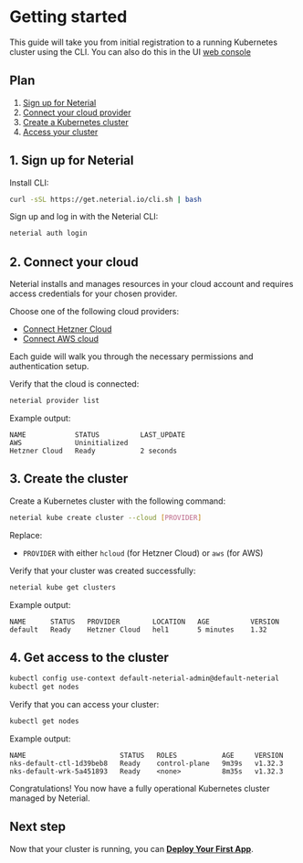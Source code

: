 # Getting started

This guide will take you from initial registration to a running Kubernetes cluster using the CLI. You can also do this in the UI [web console](https://console.neterial.io)

## Plan
1. [Sign up for Neterial](#_1-sign-up-for-neterial)
2. [Connect your cloud provider](#_2-connect-your-cloud)
3. [Create a Kubernetes cluster](#_3-create-the-cluster)
4. [Access your cluster](#_4-get-access-to-the-cluster)

## 1. Sign up for Neterial

Install CLI:

```sh
curl -sSL https://get.neterial.io/cli.sh | bash
```

Sign up and log in with the Neterial CLI:

```sh
neterial auth login
```

## 2. Connect your cloud

Neterial installs and manages resources in your cloud account and requires access credentials for your chosen provider.

Choose one of the following cloud providers:
* [Connect Hetzner Cloud](Cloud-providers/connect-hetzner-cloud.md)
* [Connect AWS cloud](Cloud-providers/connect-aws.md)

Each guide will walk you through the necessary permissions and authentication setup.

Verify that the cloud is connected:

```sh
neterial provider list
```

Example output:
```console
NAME            STATUS          LAST_UPDATE
AWS             Uninitialized
Hetzner Cloud   Ready           2 seconds
```

## 3. Create the cluster

Create a Kubernetes cluster with the following command:

```sh
neterial kube create cluster --cloud [PROVIDER]
```

Replace:
- `PROVIDER` with either `hcloud` (for Hetzner Cloud) or `aws` (for AWS)

Verify that your cluster was created successfully:

```sh
neterial kube get clusters
```

Example output:
```console
NAME      STATUS   PROVIDER        LOCATION   AGE          VERSION
default   Ready    Hetzner Cloud   hel1       5 minutes    1.32
```

## 4. Get access to the cluster

```sh
kubectl config use-context default-neterial-admin@default-neterial
kubectl get nodes
```

Verify that you can access your cluster:

```sh
kubectl get nodes
```

Example output:

```console
NAME                       STATUS   ROLES           AGE     VERSION
nks-default-ctl-1d39beb8   Ready    control-plane   9m39s   v1.32.3
nks-default-wrk-5a451893   Ready    <none>          8m35s   v1.32.3
```

Congratulations! You now have a fully operational Kubernetes cluster managed by Neterial.

## Next step

Now that your cluster is running, you can **[Deploy Your First App](Guides/deploy-your-first-app.md)**.

